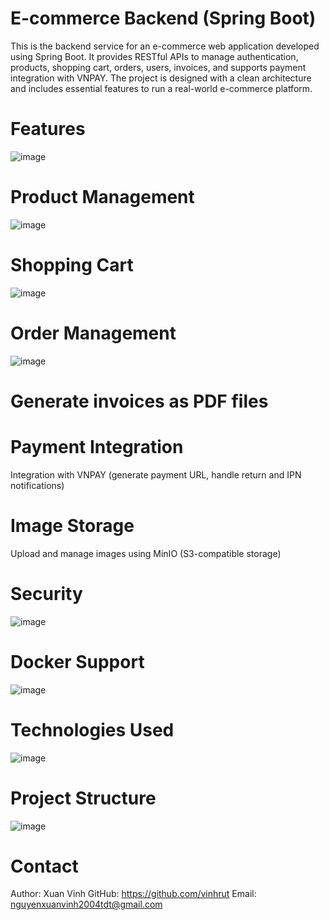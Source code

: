 # E-commerce Backend (Spring Boot)
This is the backend service for an e-commerce web application developed using Spring Boot. It provides RESTful APIs to manage authentication, products, shopping cart, orders, users, invoices, and supports payment integration with VNPAY. The project is designed with a clean architecture and includes essential features to run a real-world e-commerce platform.

# Features
![image](https://github.com/user-attachments/assets/87870898-945e-4a00-b9c7-9c8fa63b8332)


# Product Management
![image](https://github.com/user-attachments/assets/f35a58e4-3ef1-4dc4-8238-ed62da7d2afa)


# Shopping Cart
![image](https://github.com/user-attachments/assets/2aeeb2e6-c91b-4ed8-9d30-24b4a382544c)


# Order Management
![image](https://github.com/user-attachments/assets/2cf7ec8d-e954-462e-8f55-7650a521715e)


# Generate invoices as PDF files

# Payment Integration
Integration with VNPAY (generate payment URL, handle return and IPN notifications)

# Image Storage
Upload and manage images using MinIO (S3-compatible storage)

# Security
![image](https://github.com/user-attachments/assets/5fc12590-7ba6-4470-b4df-a9a25cf3392b)


# Docker Support
![image](https://github.com/user-attachments/assets/a717d798-6c15-40a1-b243-36abdc6a6706)


# Technologies Used
![image](https://github.com/user-attachments/assets/777bded0-0a07-4bce-807d-ff595d16c5a5)


# Project Structure
![image](https://github.com/user-attachments/assets/79858a43-3c13-4f47-b6a9-eafd510f564d)


# Contact
Author: Xuan Vinh
GitHub: https://github.com/vinhrut
Email: nguyenxuanvinh2004tdt@gmail.com
